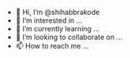 - 👋 Hi, I’m @shihabbrakode
- 👀 I’m interested in ...
- 🌱 I’m currently learning ...
- 💞️ I’m looking to collaborate on ...
- 📫 How to reach me ...

<!---
shihabbrakode/shihabbrakode is a ✨ special ✨ repository because its `README.md` (this file) appears on your GitHub profile.
You can click the Preview link to take a look at your changes.
--->
